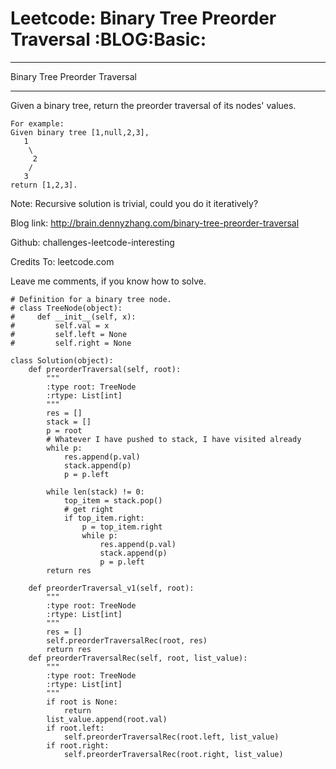 # Leetcode: Binary Tree Preorder Traversal     :BLOG:Basic:


---

Binary Tree Preorder Traversal  

---

Given a binary tree, return the preorder traversal of its nodes' values.  

    For example:
    Given binary tree [1,null,2,3],
       1
        \
         2
        /
       3
    return [1,2,3].

Note: Recursive solution is trivial, could you do it iteratively?  

Blog link: <http://brain.dennyzhang.com/binary-tree-preorder-traversal>  

Github: challenges-leetcode-interesting  

Credits To: leetcode.com  

Leave me comments, if you know how to solve.  

    # Definition for a binary tree node.
    # class TreeNode(object):
    #     def __init__(self, x):
    #         self.val = x
    #         self.left = None
    #         self.right = None
    
    class Solution(object):
        def preorderTraversal(self, root):
            """
            :type root: TreeNode
            :rtype: List[int]
            """
            res = []
            stack = []
            p = root
            # Whatever I have pushed to stack, I have visited already
            while p:
                res.append(p.val)
                stack.append(p)
                p = p.left
    
            while len(stack) != 0:
                top_item = stack.pop()
                # get right
                if top_item.right:
                    p = top_item.right
                    while p:
                        res.append(p.val)
                        stack.append(p)
                        p = p.left
            return res
    
        def preorderTraversal_v1(self, root):
            """
            :type root: TreeNode
            :rtype: List[int]
            """
            res = []
            self.preorderTraversalRec(root, res)
            return res
        def preorderTraversalRec(self, root, list_value):
            """
            :type root: TreeNode
            :rtype: List[int]
            """
            if root is None:
                return
            list_value.append(root.val)
            if root.left:
                self.preorderTraversalRec(root.left, list_value)
            if root.right:
                self.preorderTraversalRec(root.right, list_value)